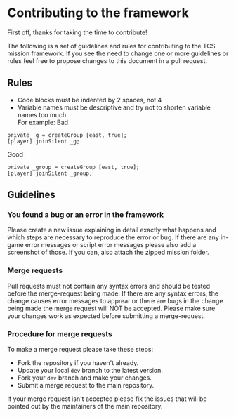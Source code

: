 # Contributing to the framework
First off, thanks for taking the time to contribute!

The following is a set of guidelines and rules for contributing to the TCS mission framework. If you see the need to change one or more guidelines or rules feel free to propose changes to this document in a pull request.


## Rules
* Code blocks must be indented by 2 spaces, not 4  
* Variable names must be descriptive and try not to shorten variable names too much  
For example:
Bad
```sqf
private _g = createGroup [east, true];
[player] joinSilent _g;
```
Good
```sqf
private _group = createGroup [east, true];
[player] joinSilent _group;
```

## Guidelines
### You found a bug or an error in the framework
Please create a new issue explaining in detail exactly what happens and which steps are necessary to reproduce the error or bug.
If there are any in-game error messages or script error messages please also add a screenshot of those.
If you can, also attach the zipped mission folder.

### Merge requests
Pull requests must not contain any syntax errors and should be tested before the merge-request being made.
If there are any syntax errors, the change causes error messages to apprear or there are bugs in the change being made the merge request will NOT be accepted.
Please make sure your changes work as expected before submitting a merge-request.

### Procedure for merge requests
To make a merge request please take these steps:
* Fork the repository if you haven't already.
* Update your local `dev` branch to the latest version.
* Fork your `dev` branch and make your changes.
* Submit a merge request to the main repository.

If your merge request isn't accepted please fix the issues that will be pointed out by the maintainers of the main repository.
